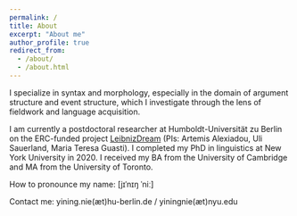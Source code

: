 ```yaml
---
permalink: /
title: About
excerpt: "About me"
author_profile: true
redirect_from: 
  - /about/
  - /about.html
---
```


I specialize in syntax and morphology, especially in the domain of argument structure and event structure, which I investigate through the lens of fieldwork and language acquisition.

I am currently a postdoctoral researcher at Humboldt-Universität zu Berlin on the ERC-funded project [LeibnizDream](https://leibnizdream.eu) (PIs: Artemis Alexiadou, Uli Sauerland, Maria Teresa Guasti). I completed my PhD in linguistics at New York University in 2020. I received my BA from the University of Cambridge and MA from the University of Toronto.

How to pronounce my name: [jɪˈnɪŋ ˈniː]<br/>

Contact me: yining.nie(æt)hu-berlin.de / yiningnie(æt)nyu.edu
